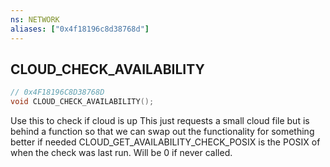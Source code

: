 ```yaml
---
ns: NETWORK
aliases: ["0x4f18196c8d38768d"]
---
```

## CLOUD_CHECK_AVAILABILITY

```c
// 0x4F18196C8D38768D
void CLOUD_CHECK_AVAILABILITY();
```

Use this to check if cloud is up This just requests a small cloud file but is behind a function so that we can swap out the functionality for something better if needed CLOUD_GET_AVAILABILITY_CHECK_POSIX is the POSIX of when the check was last run. Will be 0 if never called.

